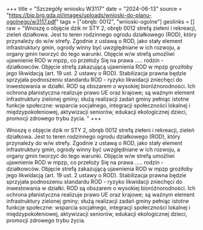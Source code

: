 +++
title = "Szczegóły wniosku W3117"
date = "2024-06-13"
source = "https://bip.brg.gda.pl/images/uploads/wnioski-do-planu-ogolnego/w3117.pdf"
tags = ["obręb: 0012", "wnioski-ogolne"]
geolinks = []
raw = "Wnoszę o objęcie dzik nr STY 2, obręb 0012 strefą ziełeni i rekreacji, zieleń działkowa. Jest to teren rodzinnego ogrodu działkowego (ROD), który przynależy do w/w strefy. Zgodnie z ustawą o ROD, jako  stały element infrastruktury gmin, ogrody winny być uwzględniane w ich rozwoju, a organy gmin tworzyć do tego warunki. Objęcie w/w strefą umożliwi ujawnienie ROD w mpzp, co przełoży Się na prawa ..... rodzin - działkowców. Objęcie strefą zakazującą ujawnienia ROD w mpzp groziłoby jego likwidacją (art. 19 ust. 2  ustawy o ROD). Stabilizacja prawna będzie sprzyjała podnoszeniu standardu ROD - ryzyko likwidacji zniechęci do inwestowania w działki. ROD są obszarem o wysokiej bioróżnorodności. Ich ochrona płanistyczna realizuje   prawo UE oraz krajowe; są ważnym element infrastruktury zielonej gminy; służą realizacji zadań gminy pełniąc  istotne funkcje społeczne: wsparcia socjałnego, integracji społeczności lokalnej i międzypokołeniowej, aktywizacji seniorów, edukacji ekologicznej dzieci, promocji zdrowego trybu życia. "
+++

Wnoszę o objęcie dzik nr STY 2, obręb 0012 strefą ziełeni i rekreacji, zieleń działkowa. Jest
to teren rodzinnego ogrodu działkowego (ROD), który przynależy do w/w strefy. Zgodnie z ustawą o ROD, jako 
stały element infrastruktury gmin, ogrody winny być uwzględniane w ich rozwoju, a organy gmin tworzyć do
tego warunki. Objęcie w/w strefą umożliwi ujawnienie ROD w mpzp, co przełoży Się na prawa ..... rodzin -
działkowców. Objęcie strefą zakazującą ujawnienia ROD w mpzp groziłoby jego likwidacją (art. 19 ust. 2
 ustawy o ROD). Stabilizacja prawna będzie sprzyjała podnoszeniu standardu ROD - ryzyko likwidacji zniechęci
do inwestowania w działki. ROD są obszarem o wysokiej bioróżnorodności. Ich ochrona płanistyczna realizuje 
 prawo UE oraz krajowe; są ważnym element infrastruktury zielonej gminy; służą realizacji zadań gminy pełniąc 
istotne funkcje społeczne: wsparcia socjałnego, integracji społeczności lokalnej i międzypokołeniowej,
aktywizacji seniorów, edukacji ekologicznej dzieci, promocji zdrowego trybu życia.



